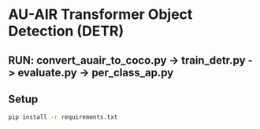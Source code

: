 # AU-AIR Transformer Object Detection (DETR)

## RUN: convert_auair_to_coco.py -> train_detr.py -> evaluate.py -> per_class_ap.py

## Setup
```bash
pip install -r requirements.txt

